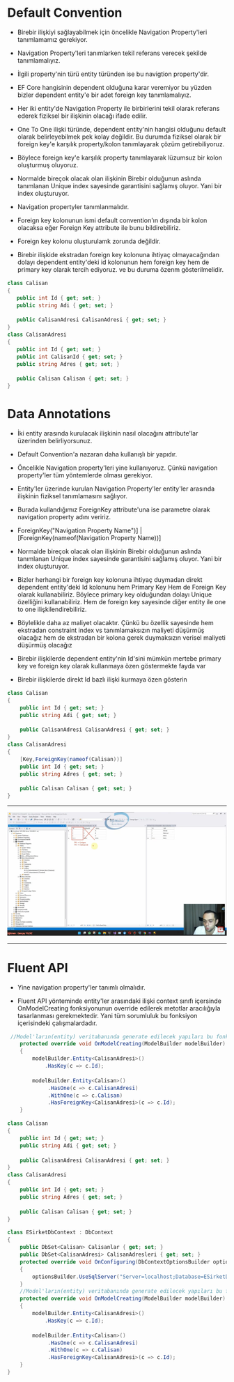 # Default Convention
- Birebir ilişkiyi sağlayabilmek için öncelikle Navigation Property'leri tanımlamamız gerekiyor.

- Navigation Property'leri tanımlarken tekil referans verecek şekilde tanımlamalıyız.

- İlgili property'nin türü entity türünden ise bu navigtion property'dir.

- EF Core hangisinin dependent olduğuna karar veremiyor bu yüzden bizler dependent entity'e bir adet foreign key tanımlamalıyız.

- Her iki entity'de Navigation Property ile birbirlerini tekil olarak referans ederek fiziksel bir ilişkinin olacağı ifade edilir. 

- One To One ilişki türünde, dependent entity'nin hangisi olduğunu default olarak belirleyebilmek pek kolay değildir. Bu durumda fiziksel olarak bir foreign key'e karşılık property/kolon tanımlayarak çözüm getirebiliyoruz.

- Böylece foreign key'e karşılık property tanımlayarak lüzumsuz bir kolon oluşturmuş oluyoruz.
- Normalde bireçok olacak olan ilişkinin Birebir olduğunun aslında tanımlanan Unique index sayesinde garantisini sağlamış oluyor. Yani bir index oluşturuyor.

- Navigation propertyler tanımlanmalıdır.

- Foreign key kolonunun ismi default convention'ın dışında bir kolon olacaksa eğer Foreign Key attribute ile bunu bildirebiliriz.

- Foreign key kolonu oluşturulamk zorunda değildir.

- Birebir ilişkide ekstradan foreign key kolonuna ihtiyaç olmayacağından dolayı dependent entity'deki id kolonunun hem foreign key hem de primary key olarak tercih ediyoruz. ve bu duruma özenm gösterilmelidir.

```C#
class Calisan
{
   public int Id { get; set; }
   public string Adi { get; set; }

   public CalisanAdresi CalisanAdresi { get; set; }
}
class CalisanAdresi
{
   public int Id { get; set; }
   public int CalisanId { get; set; }
   public string Adres { get; set; }

   public Calisan Calisan { get; set; }
}
```

# Data Annotations
- İki entity arasında kurulacak ilişkinin nasıl olacağını attribute'lar üzerinden belirliyorsunuz.

- Default Convention'a nazaran daha kullanışlı bir yapıdır.

- Öncelikle Navigation property'leri yine kullanıyoruz. Çünkü navigation property'ler tüm yöntemlerde olması gerekiyor.

- Entity'ler üzerinde kurulan Navigation Property'ler entity'ler arasında ilişkinin fiziksel tanımlamasını sağlıyor.

- Burada kullandığımız ForeignKey attribute'una ise parametre olarak navigation property adını veririz.

- ForeignKey("Navigation Property Name")] | [ForeignKey(nameof(Navigation Property Name))]

- Normalde bireçok olacak olan ilişkinin Birebir olduğunun aslında tanımlanan Unique index sayesinde garantisini sağlamış oluyor. Yani bir index oluşturuyor.

- Bizler herhangi bir foreign key kolonuna ihtiyaç duymadan direkt dependent entity'deki Id kolonunu hem Primary Key Hem de Foreign Key olarak kullanabiliriz. Böylece primary key olduğundan dolayı Unique özelliğini kullanabiliriz. Hem de foreign key sayesinde diğer entity ile one to one ilişkilendirebiliriz.

- Böylelikle daha az maliyet olacaktır. Çünkü bu özellik sayesinde hem ekstradan constraint index vs tanımlamaksızın maliyeti düşürmüş olacağız hem de ekstradan bir kolona gerek duymaksızın verisel maliyeti düşürmüş olacağız

- Birebir ilişkilerde dependent entity'nin Id'sini mümkün mertebe primary key ve foreign key olarak kullanmaya özen göstermekte fayda var 

- Birebir ilişkilerde direkt Id bazlı ilişki kurmaya özen gösterin
```C#
class Calisan
{
    public int Id { get; set; }
    public string Adi { get; set; }

    public CalisanAdresi CalisanAdresi { get; set; }
}
class CalisanAdresi
{
    [Key,ForeignKey(nameof(Calisan))]
    public int Id { get; set; }
    public string Adres { get; set; }

    public Calisan Calisan { get; set; }
}
```
***

<img src ="1.png" width ="auto">

***

# Fluent API
- Yine navigation property'ler tanımlı olmalıdır.

- Fluent API yönteminde entity'ler arasındaki ilişki context sınıfı içersinde OnModelCreating fonksiyonunun override edilerek metotlar aracılığıyla tasarlanması gerekmektedir. Yani tüm sorumluluk bu fonksiyon içerisindeki çalışmalardadır.

```C#
 //Model'ların(entity) veritabanında generate edilecek yapıları bu fonksiyonda içerisinde konfigüre edilir
    protected override void OnModelCreating(ModelBuilder modelBuilder)
    {
        modelBuilder.Entity<CalisanAdresi>()
            .HasKey(c => c.Id);

        modelBuilder.Entity<Calisan>()
             .HasOne(c => c.CalisanAdresi)
             .WithOne(c => c.Calisan)
             .HasForeignKey<CalisanAdresi>(c => c.Id);
    }
```


```C#
class Calisan
{
    public int Id { get; set; }
    public string Adi { get; set; }

    public CalisanAdresi CalisanAdresi { get; set; }
}
class CalisanAdresi
{
    public int Id { get; set; }
    public string Adres { get; set; }

    public Calisan Calisan { get; set; }
}
```
```C#
class ESirketDbContext : DbContext
{
    public DbSet<Calisan> Calisanlar { get; set; }
    public DbSet<CalisanAdresi> CalisanAdresleri { get; set; }
    protected override void OnConfiguring(DbContextOptionsBuilder optionsBuilder)
    {
        optionsBuilder.UseSqlServer("Server=localhost;Database=ESirketDB;Trusted_Connection = true;");
    }
    //Model'ların(entity) veritabanında generate edilecek yapıları bu fonksiyonda içerisinde konfigüre edilir
    protected override void OnModelCreating(ModelBuilder modelBuilder)
    {
        modelBuilder.Entity<CalisanAdresi>()
            .HasKey(c => c.Id);

        modelBuilder.Entity<Calisan>()
             .HasOne(c => c.CalisanAdresi)
             .WithOne(c => c.Calisan)
             .HasForeignKey<CalisanAdresi>(c => c.Id);
    }
}
```